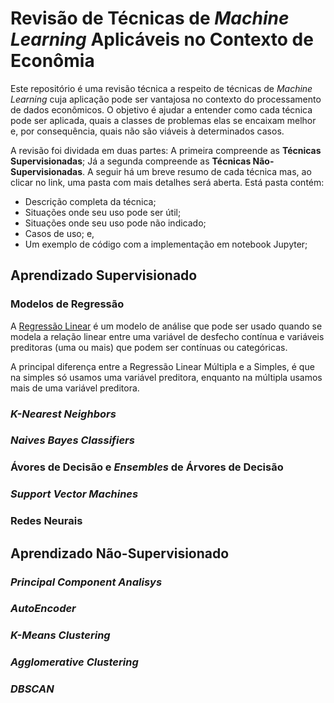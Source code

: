 # Revisão de Técnicas de _Machine Learning_ Aplicáveis no Contexto de Econômia

Este repositório é uma revisão técnica a respeito de técnicas de _Machine Learning_ cuja aplicação pode ser vantajosa no contexto do processamento de dados econômicos. O objetivo é ajudar a entender como cada técnica pode ser aplicada, quais a classes de problemas elas se encaixam melhor e, por consequência, quais não são viáveis à determinados casos.

A revisão foi dividada em duas partes: A primeira compreende as **Técnicas Supervisionadas**; Já a segunda compreende as **Técnicas Não-Supervisionadas**. A seguir há um breve resumo de cada técnica mas, ao clicar no link, uma pasta com mais detalhes será aberta. Está pasta contém:

- Descrição completa da técnica;
- Situações onde seu uso pode ser útil;
- Situações onde seu uso pode não indicado;
- Casos de uso; e,
- Um exemplo de código com a implementação em notebook Jupyter;

## Aprendizado Supervisionado

### Modelos de Regressão

A [Regressão Linear](./modelos_regressao/) é um modelo de análise que pode ser usado quando se modela a relação linear entre uma variável de desfecho contínua e variáveis preditoras (uma ou mais) que podem ser contínuas ou categóricas.

A principal diferença entre a Regressão Linear Múltipla e a Simples, é que na simples só usamos uma variável preditora, enquanto na múltipla usamos mais de uma variável preditora.

### _K-Nearest Neighbors_

### _Naives Bayes Classifiers_

### Ávores de Decisão e _Ensembles_ de Árvores de Decisão

### _Support Vector Machines_

### Redes Neurais

## Aprendizado Não-Supervisionado

### _Principal Component Analisys_

### _AutoEncoder_

### _K-Means Clustering_

### _Agglomerative Clustering_

### _DBSCAN_
